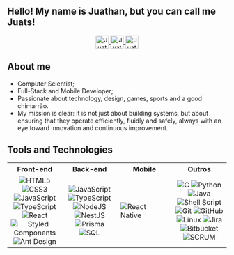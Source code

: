 ## Hello! My name is Juathan, but you can call me Juats!

<div align="center" width="100%">
  <a href="mailto:juathanduarte13@gmail.com">
    <img align="center" alt="Juathan's Mail" height="30px" src="https://img.shields.io/badge/Gmail-EA4335?style=for-the-badge&logo=Gmail&logoColor=white" />
  </a>
  <a href="https://wa.me/5553999515492">
    <img align="center" alt="Juathan's WhatsApp" height="30px" src="https://img.shields.io/badge/WhatsApp-25D366?style=for-the-badge&logo=whatsapp&logoColor=white" />
  </a>
  <a href="https://www.linkedin.com/in/juathanduarte/">
    <img align="center" alt="Juathan's Linkdein" height="30px" src="https://img.shields.io/badge/Linkedin-0A66C2?style=for-the-badge&logo=Linkedin&logoColor=white" />
  </a>
</div>

## About me
  - Computer Scientist;
  - Full-Stack and Mobile Developer;
  - Passionate about technology, design, games, sports and a good chimarrão.
  - My mission is clear: it is not just about building systems, but about ensuring that they operate efficiently, fluidly and safely, always with an eye toward innovation and continuous improvement.

## Tools and Technologies

<table>
  <tr>
    <th width="25%">Front-end</th>
    <th width="25%">Back-end</th>
    <th width="25%">Mobile</th>
    <th width="25%">Outros</th>
  </tr>
  <tr>
    <td style="width:25%; text-align:center;">
      <img alt="HTML5" src="https://img.shields.io/badge/html5-%23E34F26.svg?&style=for-the-badge&logo=html5&logoColor=white"/>
      <img alt="CSS3" src="https://img.shields.io/badge/css3-%231572B6.svg?&style=for-the-badge&logo=css3&logoColor=white"/>
      <img alt="JavaScript" src="https://img.shields.io/badge/JavaScript-F7DF1E?style=for-the-badge&logo=javascript&logoColor=black"/>
      <img alt="TypeScript" src="https://img.shields.io/badge/TypeScript-007ACC?style=for-the-badge&logo=typescript&logoColor=white"/>
      <img alt="React" src="https://img.shields.io/badge/react-%2320232a.svg?&style=for-the-badge&logo=react&logoColor=%2361DAFB"/>
      <img alt="Styled Components" src="https://img.shields.io/badge/styled--components-DB7093?style=for-the-badge&logo=styled-components&logoColor=white"/>
      <img alt="Ant Design" src="https://img.shields.io/badge/ant%20design-0170FE?style=for-the-badge&logo=ant-design&logoColor=white"/>
    </td>
    <td style="width:25%; text-align:center;">
      <img alt="JavaScript" src="https://img.shields.io/badge/JavaScript-F7DF1E?style=for-the-badge&logo=javascript&logoColor=black"/>
      <img alt="TypeScript" src="https://img.shields.io/badge/TypeScript-007ACC?style=for-the-badge&logo=typescript&logoColor=white"/>
      <img alt="NodeJS" src="https://img.shields.io/badge/node.js-6DA55F?style=for-the-badge&logo=node.js&logoColor=white"/>
      <img alt="NestJS" src="https://img.shields.io/badge/nestjs-E0234E?style=for-the-badge&logo=nestjs&logoColor=white"/>
      <img alt="Prisma" src="https://img.shields.io/badge/prisma-2D3748?style=for-the-badge&logo=prisma&logoColor=white"/>
      <img alt="SQL" src="https://img.shields.io/badge/sql-4479A1?style=for-the-badge&logo=sql&logoColor=white"/>
    </td>
    <td style="width:25% text-align:center;">
      <img alt="React Native" src="https://img.shields.io/badge/React_Native-20232A?style=for-the-badge&logo=react&logoColor=61DAFB" />
    </td>
    <td style="width:25%; text-align:center;">
      <img alt="C" src="https://img.shields.io/badge/c-%2300599C.svg?&style=for-the-badge&logo=c&logoColor=white"/>
      <img alt="Python" src="https://img.shields.io/badge/Python-3776AB?style=for-the-badge&logo=python&logoColor=white"/>
      <img alt="Java" src="https://img.shields.io/badge/Java-ED8B00?style=for-the-badge&logo=java&logoColor=white"/>
      <img alt="Shell Script" src="https://img.shields.io/badge/shell_script-%23121011.svg?&style=for-the-badge&logo=gnu-bash&logoColor=white"/>
      <img alt="Git" src="https://img.shields.io/badge/git-%23F05033.svg?&style=for-the-badge&logo=git&logoColor=white"/>
      <img alt="GitHub" src="https://img.shields.io/badge/github-%23121011.svg?&style=for-the-badge&logo=github&logoColor=white"/>
      <img alt="Linux" src="https://img.shields.io/badge/Linux-E34F26?style=for-the-badge&logo=linux&logoColor=black" />
      <img alt="Jira" src="https://img.shields.io/badge/jira-0052CC?style=for-the-badge&logo=jira&logoColor=white"/>
      <img alt="Bitbucket" src="https://img.shields.io/badge/bitbucket-0052CC?style=for-the-badge&logo=bitbucket&logoColor=white"/>
      <img alt="SCRUM" src="https://img.shields.io/badge/scrum-6DB33F?style=for-the-badge&logo=scrum&logoColor=white"/>
    </td>
  </tr>
</table>
